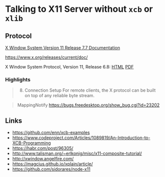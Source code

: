 # Talking to X11 Server without `xcb` or `xlib`

## Protocol

[X Window System Version 11 Release 7.7 Documentation](https://www.x.org/releases/X11R7.7/doc/)

https://www.x.org/releases/current/doc/

X Window System Protocol, Version 11, Release 6.8:
[HTML](https://www.x.org/releases/X11R7.5/doc/x11proto/proto.html)
[PDF](https://www.x.org/releases/X11R7.5/doc/x11proto/proto.pdf)


### Highlights

> 8. Connection Setup
> For remote clients, the X protocol can be built on top of any reliable byte stream.

> MappingNotify
https://bugs.freedesktop.org/show_bug.cgi?id=23202

## Links

- https://github.com/enn/xcb-examples
- https://www.codeproject.com/Articles/1089819/An-Introduction-to-XCB-Programming
- https://habr.com/post/96305/
- http://www.talisman.org/~erlkonig/misc/x11-composite-tutorial/
- http://xwindow.angelfire.com/
- https://magcius.github.io/xplain/article/
- https://github.com/sidorares/node-x11